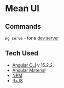 # Mean UI

## Commands
`ng serve` - for a [dev server](http://localhost:4200/)

## Tech Used
- [Angular CLI](https://github.com/angular/angular-cli) v 15.2.2.
- [Angular Material](https://material.angular.io/)
- [NPM](https://www.npmjs.com/)
- [RxJS](https://rxjs.dev/)